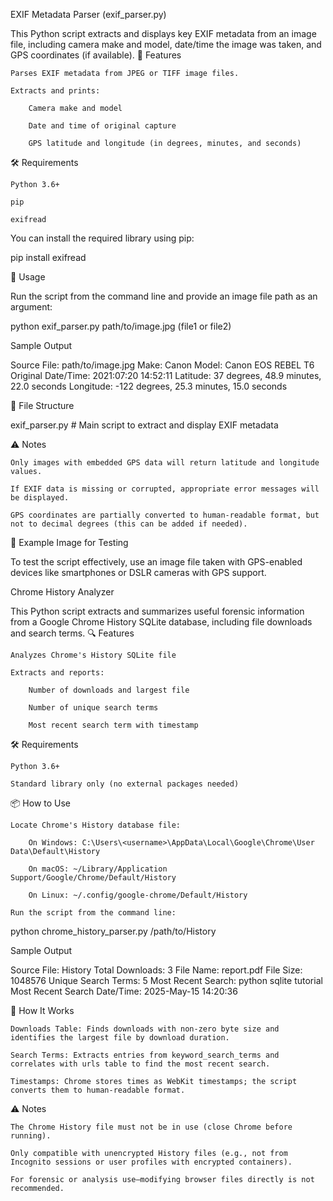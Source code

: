EXIF Metadata Parser (exif_parser.py)

This Python script extracts and displays key EXIF metadata from an image file, including camera make and model, date/time the image was taken, and GPS coordinates (if available).
📸 Features

    Parses EXIF metadata from JPEG or TIFF image files.

    Extracts and prints:

        Camera make and model

        Date and time of original capture

        GPS latitude and longitude (in degrees, minutes, and seconds)

🛠️ Requirements

    Python 3.6+

    pip

    exifread

You can install the required library using pip:

pip install exifread

🚀 Usage

Run the script from the command line and provide an image file path as an argument:

python exif_parser.py path/to/image.jpg (file1 or file2)

Sample Output

Source File: path/to/image.jpg
Make: Canon
Model: Canon EOS REBEL T6
Original Date/Time: 2021:07:20 14:52:11
Latitude: 37 degrees, 48.9 minutes, 22.0 seconds
Longitude: -122 degrees, 25.3 minutes, 15.0 seconds

📂 File Structure

exif_parser.py  # Main script to extract and display EXIF metadata

⚠️ Notes

    Only images with embedded GPS data will return latitude and longitude values.

    If EXIF data is missing or corrupted, appropriate error messages will be displayed.

    GPS coordinates are partially converted to human-readable format, but not to decimal degrees (this can be added if needed).

🧪 Example Image for Testing

To test the script effectively, use an image file taken with GPS-enabled devices like smartphones or DSLR cameras with GPS support.






Chrome History Analyzer

This Python script extracts and summarizes useful forensic information from a Google Chrome History SQLite database, including file downloads and search terms.
🔍 Features

    Analyzes Chrome's History SQLite file

    Extracts and reports:

        Number of downloads and largest file

        Number of unique search terms

        Most recent search term with timestamp

🛠️ Requirements

    Python 3.6+

    Standard library only (no external packages needed)

📦 How to Use

    Locate Chrome's History database file:

        On Windows: C:\Users\<username>\AppData\Local\Google\Chrome\User Data\Default\History

        On macOS: ~/Library/Application Support/Google/Chrome/Default/History

        On Linux: ~/.config/google-chrome/Default/History

    Run the script from the command line:

python chrome_history_parser.py /path/to/History

Sample Output

Source File: History
Total Downloads: 3
File Name: report.pdf
File Size: 1048576
Unique Search Terms: 5
Most Recent Search: python sqlite tutorial
Most Recent Search Date/Time: 2025-May-15 14:20:36

🧠 How It Works

    Downloads Table: Finds downloads with non-zero byte size and identifies the largest file by download duration.

    Search Terms: Extracts entries from keyword_search_terms and correlates with urls table to find the most recent search.

    Timestamps: Chrome stores times as WebKit timestamps; the script converts them to human-readable format.

⚠️ Notes

    The Chrome History file must not be in use (close Chrome before running).

    Only compatible with unencrypted History files (e.g., not from Incognito sessions or user profiles with encrypted containers).

    For forensic or analysis use—modifying browser files directly is not recommended.
